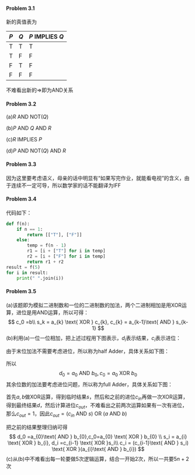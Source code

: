 #### Problem 3.1

新的真值表为

| $P$  | $Q$  | $P$ IMPLIES $Q$ |
| ---- | ---- | --------------- |
| T    | T    | T               |
| T    | F    | F               |
| F    | T    | F               |
| F    | F    | F               |

不难看出新的$\Rightarrow$即为AND关系



#### Problem 3.2

(a)$R$ AND NOT($Q$)

(b)$P$ AND $Q$ AND $R$

(c)$R$ IMPLIES $P$

(d)$P$ AND NOT($Q$) AND $R$



#### Problem 3.3

因为这里要考虑语义，母亲的话中明显有“如果写完作业，就能看电视”的含义，由于连续不一定可导，所以数学家的话不能翻译为IFF



#### Problem 3.4

代码如下：

```python
def f(n):
    if n == 1:
        return [["T"], ["F"]]
    else:
        temp = f(n - 1)
        r1 = [i + ["T"] for i in temp]
        r2 = [i + ["F"] for i in temp]
        return r1 + r2
result = f(5)
for i in result:
    print(" ".join(i))
```



#### Problem 3.5

(a)该题即为模拟二进制数和一位的二进制数的加法，两个二进制相加是用XOR运算，进位是用AND运算，所以可得：
$$
c_0 =b\\
s_k = a_{k} \text{ XOR } c_{k},
c_{k} = a_{k-1}\text{ AND } s_{k-1}
$$
(b)利用(a)一位一位相加，把上述过程用下图表示，$d_i$表示结果，$c_i$表示进位：



由于末位加法不需要考虑进位，所以称为half Adder，具体关系如下图：



所以
$$
d_0 =a_{0}\text{ AND } b_{0},c_0=a_{0} \text{ XOR } b_{0}
$$
其余位数的加法要考虑进位问题，所以称为full Adder，具体关系如下图：



首先$a,b$做XOR运算，得到临时结果$s$，然后和之前的进位$c_{in}$再做一次XOR运算，得到最终结果$d$，然后计算进位$c_{out}$，不难看出之前两次运算如果有一次有进位，那么$c_{out}=1$，因此$c_{out} = (c_{in}\text{ AND } s) \text{ OR }(a\text{ AND } b)$

把之前的结果整理归纳可得
$$
d_0 =a_{0}\text{ AND } b_{0},c_0=a_{0} \text{ XOR } b_{0} \\
s_i = a_{i} \text{ XOR } b_{i}, d_i =c_{i-1} \text{ XOR }s_i\\
c_i = (c_{i-1}\text{ AND } s_i) \text{ XOR }(a_{i}\text{ AND } b_{i}) 
$$
(c)从(b)中不难看出每一轮要做$5$次逻辑运算，结合一开始$2$次，所以一共要$5n+2$次